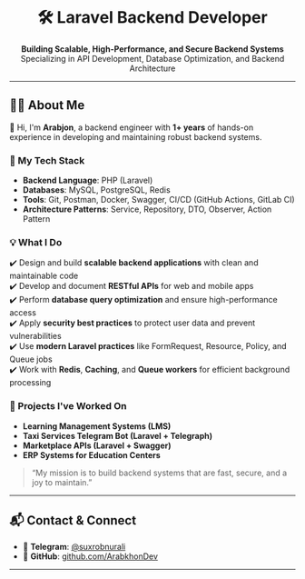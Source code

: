 <h1 align="center">🛠️ Laravel Backend Developer</h1>  

<p align="center">
  <strong>Building Scalable, High-Performance, and Secure Backend Systems</strong><br>
  Specializing in API Development, Database Optimization, and Backend Architecture
</p>

---

## 👨‍💻 About Me

👋 Hi, I'm **Arabjon**, a backend engineer with **1+ years** of hands-on experience in developing and maintaining robust backend systems.

### 🧰 My Tech Stack

- **Backend Language**: PHP (Laravel)
- **Databases**: MySQL, PostgreSQL, Redis
- **Tools**: Git, Postman, Docker, Swagger, CI/CD (GitHub Actions, GitLab CI)
- **Architecture Patterns**: Service, Repository, DTO, Observer, Action Pattern

### 💡 What I Do

✔️ Design and build **scalable backend applications** with clean and maintainable code  
✔️ Develop and document **RESTful APIs** for web and mobile apps  
✔️ Perform **database query optimization** and ensure high-performance access  
✔️ Apply **security best practices** to protect user data and prevent vulnerabilities  
✔️ Use **modern Laravel practices** like FormRequest, Resource, Policy, and Queue jobs  
✔️ Work with **Redis**, **Caching**, and **Queue workers** for efficient background processing  

### 🧪 Projects I've Worked On

- **Learning Management Systems (LMS)**
- **Taxi Services Telegram Bot (Laravel + Telegraph)**
- **Marketplace APIs (Laravel + Swagger)**
- **ERP Systems for Education Centers**

> “My mission is to build backend systems that are fast, secure, and a joy to maintain.”

---

## 📬 Contact & Connect

- 💬 **Telegram**: [@suxrobnurali](https://t.me/arabjon_n)  
- 📂 **GitHub**: [github.com/ArabkhonDev](https://github.com/ArabkhonDev)

---

